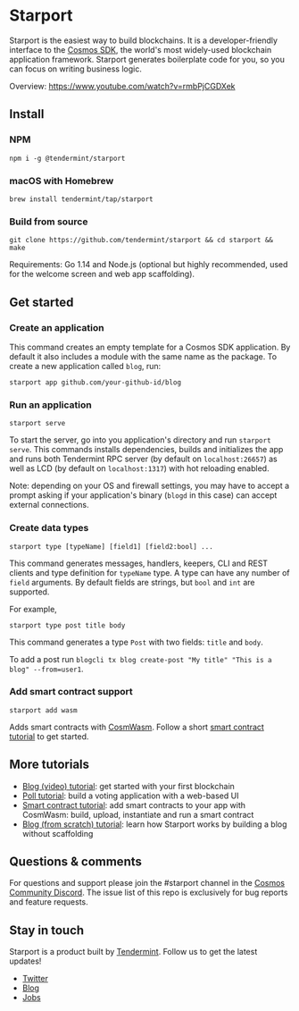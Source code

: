 # Starport

Starport is the easiest way to build blockchains. It is a developer-friendly interface to the [Cosmos SDK](https://github.com/cosmos/cosmos-sdk), the world's most widely-used blockchain application framework. Starport generates boilerplate code for you, so you can focus on writing business logic.

Overview: https://www.youtube.com/watch?v=rmbPjCGDXek

## Install

### NPM

```
npm i -g @tendermint/starport
```

### macOS with Homebrew

```
brew install tendermint/tap/starport
```

### Build from source

```
git clone https://github.com/tendermint/starport && cd starport && make
```

Requirements: Go 1.14 and Node.js (optional but highly recommended, used for the welcome screen and web app scaffolding).

## Get started

### Create an application

This command creates an empty template for a Cosmos SDK application. By default it also includes a module with the same name as the package. To create a new application called `blog`, run:

```
starport app github.com/your-github-id/blog
```

### Run an application

```
starport serve
```

To start the server, go into you application's directory and run `starport serve`. This commands installs dependencies, builds and initializes the app and runs both Tendermint RPC server (by default on `localhost:26657`) as well as LCD (by default on `localhost:1317`) with hot reloading enabled.

Note: depending on your OS and firewall settings, you may have to accept a prompt asking if your application's binary (`blogd` in this case) can accept external connections.

### Create data types

```
starport type [typeName] [field1] [field2:bool] ...
```

This command generates messages, handlers, keepers, CLI and REST clients and type definition for `typeName` type. A type can have any number of `field` arguments. By default fields are strings, but `bool` and `int` are supported.

For example,

```
starport type post title body
```

This command generates a type `Post` with two fields: `title` and `body`.

To add a post run `blogcli tx blog create-post "My title" "This is a blog" --from=user1`.

### Add smart contract support

```
starport add wasm
```

Adds smart contracts with [CosmWasm](https://docs.cosmwasm.com). Follow a short [smart contract tutorial](https://www.notion.so/Smart-contracts-with-CosmWasm-c6fbcd584b78437a843e738b922dc108) to get started.

## More tutorials

- [Blog (video) tutorial](https://www.youtube.com/watch?v=rmbPjCGDXek): get started with your first blockchain
- [Poll tutorial](https://www.notion.so/Starport-Poll-406c136cef48435795a5ef02692cd299): build a voting application with a web-based UI
- [Smart contract tutorial](https://www.notion.so/Smart-contracts-with-CosmWasm-c6fbcd584b78437a843e738b922dc108): add smart contracts to your app with CosmWasm: build, upload, instantiate and run a smart contract
- [Blog (from scratch) tutorial](https://www.notion.so/Starport-Blog-f928931b7d4e423992d1a105cd5f5ea2): learn how Starport works by building a blog without scaffolding

## Questions & comments

For questions and support please join the #starport channel in the [Cosmos Community Discord](https://discord.com/invite/W8trcGV). The issue list of this repo is exclusively for bug reports and feature requests.

## Stay in touch

Starport is a product built by [Tendermint](https://tendermint.com). Follow us to get the latest updates!

- [Twitter](https://twitter.com/tendermint_team)
- [Blog](https://medium.com/tendermint)
- [Jobs](https://tendermint.com/careers)
